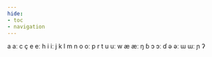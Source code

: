 ```yaml
---
hide:
- toc
- navigation
---
```

a
aː
c
ç
e
eː
h
i
iː
j
k
l
m
n
o
oː
p
r
t
u
uː
w
æ
æː
ŋ
ɓ
ɔ
ɔː
ɗ
ə
əː
ɯ
ɯː
ɲ
ʔ

